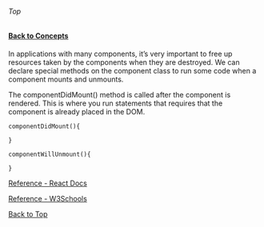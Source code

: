 ###### Top
#### [Back to Concepts](README.md)

In applications with many components, it’s very important to free up resources taken by the components when they are destroyed.
We can declare special methods on the component class to run some code when a component mounts and unmounts.

The componentDidMount() method is called after the component is rendered.
This is where you run statements that requires that the component is already placed in the DOM.
```JSX
componentDidMount(){

}
```

```JSX
componentWillUnmount(){
    
}
```

[Reference - React Docs](https://reactjs.org/docs/state-and-lifecycle.html#adding-lifecycle-methods-to-a-class)

[Reference - W3Schools](https://www.w3schools.com/react/react_lifecycle.asp)

[Back to Top](#Top)